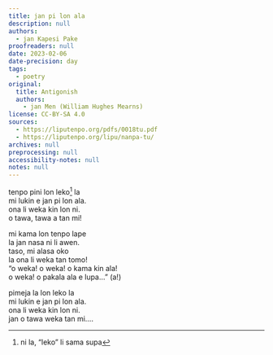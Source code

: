 ```yaml
---
title: jan pi lon ala
description: null
authors:
  - jan Kapesi Pake
proofreaders: null
date: 2023-02-06
date-precision: day
tags:
  - poetry
original:
  title: Antigonish
  authors:
    - jan Men (William Hughes Mearns)
license: CC-BY-SA 4.0
sources:
  - https://liputenpo.org/pdfs/0018tu.pdf
  - https://liputenpo.org/lipu/nanpa-tu/
archives: null
preprocessing: null
accessibility-notes: null
notes: null
---
```


tenpo pini lon leko[^1] la  
mi lukin e jan pi lon ala.  
ona li weka kin lon ni.  
o tawa, tawa a tan mi!

mi kama lon tenpo lape  
la jan nasa ni li awen.  
taso, mi alasa oko  
la ona li weka tan tomo!  
“o weka! o weka! o kama kin ala!  
o weka! o pakala ala e lupa…” (a!)

pimeja la lon leko la  
mi lukin e jan pi lon ala.  
ona li weka kin lon ni.  
jan o tawa weka tan mi….  

[^1]: ni la, “leko” li sama supa